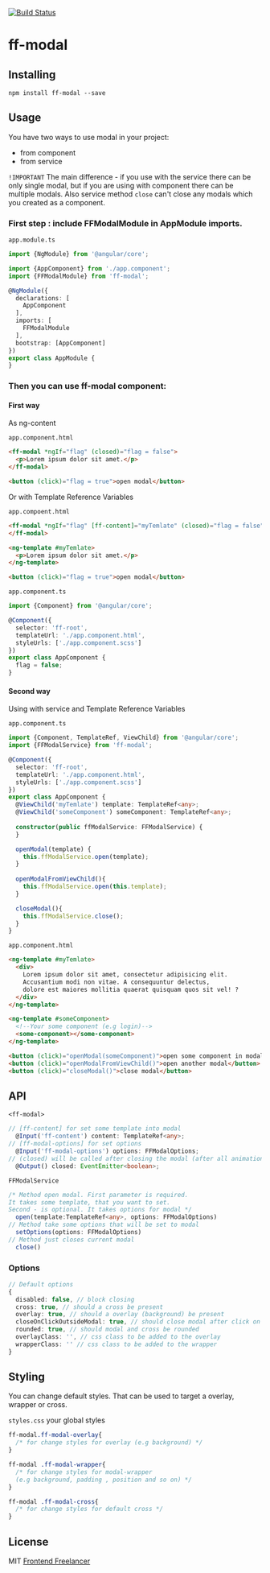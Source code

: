 [![Build Status](https://travis-ci.org/frontendfreelancerdk/ff-modal.svg?branch=master)](https://travis-ci.org/frontendfreelancerdk/ff-modal)

# ff-modal

## Installing 

```
npm install ff-modal --save
```

## Usage

You have two ways to use modal in your project:
- from component
- from service

`!IMPORTANT`
The main difference - if you use with the service there can be only single modal,
but if you are using with component there can be multiple modals. Also service method `close` 
can't close any modals which you created as a component.

### First step : include FFModalModule in AppModule imports.
`app.module.ts`
```typescript
import {NgModule} from '@angular/core';

import {AppComponent} from './app.component';
import {FFModalModule} from 'ff-modal';

@NgModule({
  declarations: [
    AppComponent
  ],
  imports: [
    FFModalModule
  ],
  bootstrap: [AppComponent]
})
export class AppModule {
}
```
### Then you can use ff-modal component:
#### First way
As ng-content

`app.component.html`
```html
<ff-modal *ngIf="flag" (closed)="flag = false">
  <p>Lorem ipsum dolor sit amet.</p>
</ff-modal>

<button (click)="flag = true">open modal</button>
```
Or with Template Reference Variables

`app.compoent.html`
```html
<ff-modal *ngIf="flag" [ff-content]="myTemlate" (closed)="flag = false">
</ff-modal>

<ng-template #myTemlate>
  <p>Lorem ipsum dolor sit amet.</p>
</ng-template>

<button (click)="flag = true">open modal</button>
```
`app.component.ts`
```typescript
import {Component} from '@angular/core';

@Component({
  selector: 'ff-root',
  templateUrl: './app.component.html',
  styleUrls: ['./app.component.scss']
})
export class AppComponent {
  flag = false;
}
```

#### Second way

Using with service and Template Reference Variables

`app.component.ts`
```typescript
import {Component, TemplateRef, ViewChild} from '@angular/core';
import {FFModalService} from 'ff-modal';

@Component({
  selector: 'ff-root',
  templateUrl: './app.component.html',
  styleUrls: ['./app.component.scss']
})
export class AppComponent {
  @ViewChild('myTemlate') template: TemplateRef<any>;
  @ViewChild('someComponent') someComponent: TemplateRef<any>;
  
  constructor(public ffModalService: FFModalService) {
  }

  openModal(template) {
    this.ffModalService.open(template);
  }
  
  openModalFromViewChild(){
    this.ffModalService.open(this.template);
  }

  closeModal(){
    this.ffModalService.close();
  }
}
```

`app.component.html`

```html
<ng-template #myTemlate>
  <div>
    Lorem ipsum dolor sit amet, consectetur adipisicing elit.
    Accusantium modi non vitae. A consequuntur delectus,
    dolore est maiores mollitia quaerat quisquam quos sit vel! ?
  </div>
</ng-template>

<ng-template #someComponent>
  <!--Your some component (e.g login)-->
  <some-component></some-component>
</ng-template>

<button (click)="openModal(someComponent)">open some component in modal</button>
<button (click)="openModalFromViewChild()">open another modal</button>
<button (click)="closeModal()">close modal</button>
```

## API
`<ff-modal>`
```typescript
// [ff-content] for set some template into modal
  @Input('ff-content') content: TemplateRef<any>;
// [ff-modal-options] for set options
  @Input('ff-modal-options') options: FFModalOptions;
// (closed) will be called after closing the modal (after all animations are done) 
  @Output() closed: EventEmitter<boolean>;
```

`FFModalService`
```typescript
/* Method open modal. First parameter is required.
It takes some template, that you want to set.
Second - is optional. It takes options for modal */
  open(template:TemplateRef<any>, options: FFModalOptions)
// Method take some options that will be set to modal
  setOptions(options: FFModalOptions)
// Method just closes current modal
  close()

```

### Options

```typescript
// Default options
{
  disabled: false, // block closing
  cross: true, // should a cross be present
  overlay: true, // should a overlay (background) be present
  closeOnClickOutsideModal: true, // should close modal after click on overlay
  rounded: true, // should modal and cross be rounded
  overlayClass: '', // css class to be added to the overlay
  wrapperClass: '' // css class to be added to the wrapper
}
```

## Styling
You can change default styles. That can be used to target a overlay, wrapper or cross.

`styles.css` your global styles
```css
ff-modal.ff-modal-overlay{
  /* for change styles for overlay (e.g background) */
}

ff-modal .ff-modal-wrapper{
  /* for change styles for modal-wrapper 
  (e.g background, padding , position and so on) */
}

ff-modal .ff-modal-cross{
  /* for change styles for default cross */
}

```

## License

MIT [Frontend Freelancer](mailto:developer@frontend-freelancer.com)

